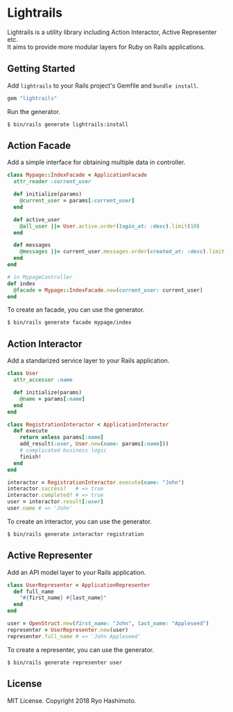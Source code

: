 # Lightrails

Lightrails is a utility library including Action Interactor, Active Representer etc.  
It aims to provide more modular layers for Ruby on Rails applications.

## Getting Started

Add `lightrails` to your Rails project's Gemfile and `bundle install`.

```ruby
gem "lightrails"
```

Run the generator.

```
$ bin/rails generate lightrails:install
```

## Action Facade

Add a simple interface for obtaining multiple data in controller.

```ruby
class Mypage::IndexFacade < ApplicationFacade
  attr_reader :current_user

  def initialize(params)
    @current_user = params[:current_user]
  end

  def active_user
    @all_user ||= User.active.order(login_at: :desc).limit(10)
  end

  def messages
    @messages ||= current_user.messages.order(created_at: :desc).limit(10)
  end
end

# in MypageController
def index
  @facade = Mypage::IndexFacade.new(current_user: current_user)
end
```

To create an facade, you can use the generator.

```
$ bin/rails generate facade mypage/index
```

## Action Interactor

Add a standarized service layer to your Rails application.

```ruby
class User
  attr_accessor :name

  def initialize(params)
    @name = params[:name]
  end
end

class RegistrationInteractor < ApplicationInteractor
  def execute
    return unless params[:name]
    add_result(:user, User.new(name: params[:name]))
    # complicated business logic
    finish!
  end
end

interactor = RegistrationInteractor.execute(name: "John")
interactor.success?   # => true
interactor.completed? # => true
user = interactor.result[:user]
user.name # => 'John'
```

To create an interactor, you can use the generator.

```
$ bin/rails generate interactor registration
```

## Active Representer

Add an API model layer to your Rails application.

```ruby
class UserRepresenter < ApplicationRepresenter
  def full_name
    "#{first_name} #{last_name}"
  end
end

user = OpenStruct.new(first_name: "John", last_name: "Appleseed")
representer = UserRepresenter.new(user)
representer.full_name # => 'John Appleseed'
```

To create a representer, you can use the generator.

```
$ bin/rails generate representer user
```

## License

MIT License. Copyright 2018 Ryo Hashimoto.
